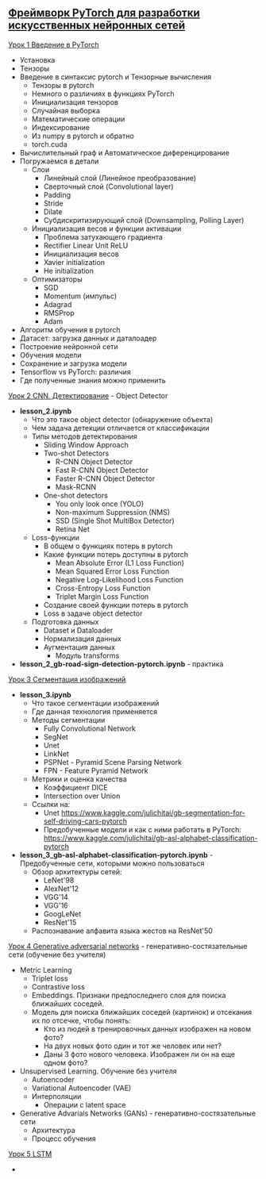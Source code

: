 [Фреймворк PyTorch для разработки искусственных нейронных сетей](https://gb.ru/lessons/134922)
---

[Урок 1 Введение в PyTorch](https://gb.ru/lessons/134922)

- Установка
- Тензоры
- Введение в синтаксис pytorch и Тензорные вычисления
  - Тензоры в pytorch
  - Немного о различиях в функциях PyTorch
  - Инициализация тензоров
  - Случайная выборка
  - Математические операции
  - Индексирование
  - Из numpy в pytorch и обратно
  - torch.cuda
- Вычислительный граф и Автоматическое диференцирование
- Погружаемся в детали
  - Слои
    - Линейный слой (Линейное преобразование)
    - Сверточный слой (Convolutional layer)
    - Padding
    - Stride
    - Dilate
    - Cубдискритизирующий слой (Downsampling, Polling Layer)
  - Инициализация весов и функции активации
    - Проблема затухающего градиента
    - Rectifier Linear Unit ReLU
    - Инициализация весов
    - Xavier initialization
    - He initialization
  - Оптимизаторы
    - SGD
    - Momentum (импульс)
    - Adagrad
    - RMSProp
    - Adam
- Алгоритм обучения в pytorch
- Датасет: загрузка данных и даталоадер
- Построение нейронной сети
- Обучения модели
- Сохранение и загрузка модели
- Tensorflow vs PyTorch: различия
- Где полученные знания можно применить

[Урок 2 CNN. Детектирование](https://gb.ru/lessons/134923) - Object Detector

- **lesson_2.ipynb**
  - Что это такое object detector (обнаружение объекта)
  - Чем задача детекции отличается от классификации
  - Типы методов детектирования
    - Sliding Window Approach
    - Two-shot Detectors
      - R-CNN Object Detector
      - Fast R-CNN Object Detector
      - Faster R-CNN Object Detector
      - Mask-RCNN
    - One-shot detectors
      - You only look once (YOLO)
      - Non-maximum Suppression (NMS)
      - SSD (Single Shot MultiBox Detector)
      - Retina Net
  - Loss-функции
    - В общем о функциях потерь в pytorch
    - Какие функции потерь доступны в pytorch
      - Mean Absolute Error (L1 Loss Function)
      - Mean Squared Error Loss Function
      - Negative Log-Likelihood Loss Function
      - Cross-Entropy Loss Function
      - Triplet Margin Loss Function
    - Создание своей функции потерь в pytorch
    - Loss в задаче object detector
  - Подготовка данных
    - Dataset и Dataloader
    - Нормализация данных
    - Аугментация данных
      - Модуль transforms
- **lesson_2_gb-road-sign-detection-pytorch.ipynb** - практика

[Урок 3 Сегментация изображений](https://gb.ru/lessons/134924)

- **lesson_3.ipynb**
  - Что такое сегментации изображений
  - Где данная технология применяется
  - Методы сегментации
    - Fully Convolutional Network
    - SegNet
    - Unet
    - LinkNet
    - PSPNet - Pyramid Scene Parsing Network
    - FPN - Feature Pyramid Network 
  - Метрики и оценка качества
    - Коэффициент DICE
    - Intersection over Union
  - Ссылки на:
    - Unet https://www.kaggle.com/julichitai/gb-segmentation-for-self-driving-cars-pytorch
    - Предобученные модели и как с ними работать в PyTorch: https://www.kaggle.com/julichitai/gb-asl-alphabet-classification-pytorch
- **lesson_3_gb-asl-alphabet-classification-pytorch.ipynb** - Предобученные сети, которыми можно пользоваться
  - Обзор архитектуры сетей:
    - LeNet'98
    - AlexNet'12
    - VGG'14
    - VGG'16
    - GoogLeNet
    - ResNet'15
  -  Распознавание алфавита языка жестов на ResNet'50

[Урок 4 Generative adversarial networks](https://gb.ru/lessons/134925) - генеративно-состязательные сети (обучение без учителя)

- Metric Learning
  - Triplet loss
  - Contrastive loss
  - Embeddings. Признаки предпоследнего слоя для поиска ближайших соседей.
  - Модель для поиска ближайших соседей (картинок) и отсекания их по отсечке, чтобы понять:
    - Кто из людей в тренировочных данных изображен на новом фото?
    - На двух новых фото один и тот же человек или нет?
    - Даны 3 фото нового человека. Изображен ли он на еще одном фото?
- Unsupervised Learning. Обучение без учителя
  - Autoencoder
  - Variational Autoencoder (VAE)
  - Интерполяции
    - Операции с latent space
- Generative Advarials Networks (GANs) - генеративно-состязательные сети
  - Архитектура
  - Процесс обучения

[Урок 5 LSTM](https://gb.ru/lessons/134926)

- 

